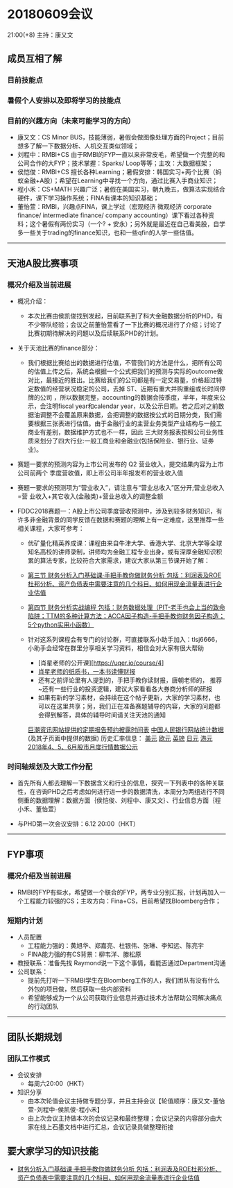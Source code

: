# 20180609会议 
21:00(+8) 主持：康又文

## 成员互相了解
### 目前技能点
### 暑假个人安排以及即将学习的技能点
### 目前的兴趣方向（未来可能学习的方向）
* 康又文：CS Minor BUS，技能薄弱，暑假会做图像处理方面的Project；目前想多了解一下数据分析、人机交互类似领域；
* 刘程中：RMBI+CS 由于RMBI的FYP一直以来非常皮毛，希望做一个完整的和公司合作的大FYP；技术掌握：Sparks/ Loop等等；主攻：大数据框架；
* 侯恺俊：RMBI+CS 擅长各种Learning；暑假安排：韩国实习+两个比赛（蚂蚁金融+A股）；希望在Learning中寻找一个方向，通过比赛入手商业知识；
* 程小禾：CS+MATH 兴趣广泛；暑假在美国实习，朝九晚五，做算法实现结合硬件，课下学习操作系统；FINA有课本的知识基础；
* 董怡萱：RMBI，兴趣点FINA，课上学过（宏观经济 微观经济 corporate finance/ intermediate finance/ company accounting）课下看过各种资料；这个暑假有两份实习（一个? + 安永）；另外就是最近在自己看美股，自学多一些关于trading的finance知识，也和一些qfin的人学一些估值。

---

## 天池A股比赛事项
### 概况介绍及当前进展
* 概况介绍：
  * 本次比赛由侯凯俊找到发起，目前联系到了科大金融数据分析的PHD，有不少带队经验；会议之前董怡萱看了一下比赛的概况进行了介绍；讨论了比赛初期待解决的问题以及后续联系PHD的计划。

* 关于天池比赛的finance部分：
  * 我们根据比赛给出的数据进行估值，不管我们的方法是什么，把所有公司的估值上传之后，系统会根据一个公式把我们的预测与实际的outcome做对比，最接近的胜出。比赛给我们的公司都是有一定交易量，价格超过特定数值的经营状况稳定的公司，去掉 ST、近期有重大并购重组或长时间停牌的公司 ，所以数据完整，accounting的数据会按季度，半年，年度来公示，会注明fiscal year和calendar year，以及公示日期。若之后对之前数据油调整不会覆盖原来数据，会把调整的数据按公式的日期分类，我们需要根据三张表进行估值。由于金融行业的主营业务类型产业结构与一般工商业有差别，数据维护方式也不一样，因此 三大财务报表按照公司业务性质来划分了四大行业:一般工商业和金融业(包括保险业、银行业、证券业)。<br>


 * 赛题一要求的预测内容为上市公司发布的 Q2 营业收入，提交结果内容为上市公司前两个 季度营收值，即上市公司半年报发布的营业收入值 

 * 赛题一要求的预测项为“营业收入”，请注意与“营业总收入”区分开;营业总收入=营 业收入+其它收入(金融类)+营业总收入的调整金额 

* FDDC2018赛题一：A股上市公司季度营收预测中，涉及到较多财务知识，有许多非金融背景的同学反馈在数据和赛题的理解上有一定难度，这里推荐一些相关课程，大家可参考：
  * 优矿量化精英养成课：课程由来自牛津大学、香港大学、北京大学等全球知名高校的讲师录制，讲师均为金融工程专业出身，或有深厚金融知识积累的算法专家，比较符合大家需求，建议大家从第三节课开始了解：
  * [第三节 财务分析入门基础课·手把手教你做财务分析 包括：利润表及ROE杜邦分析、资产负债表中需要注意的几个科目、如何用现金流量表进行企业估值](https://uqer.io/course/3)
  * [第四节 财务分析实战编程 包括：财务数据处理（PIT-老手也会上当的致命陷阱；TTM的多种计算方法；ACCA因子构造-手把手教你财务因子构造；5个python实用小函数）](https://uqer.io/course/4)
  * 针对这系列课程会有专门的讨论群，可直接联系小助手加入：tlsj6666，小助手会经常在群里分享相关学习资料，相信会对大家有很大帮助
    * [肖星老师的公开课][https://uqer.io/course/4]
    * [肖星老师的纸质书，一本书读懂财报](https://book.douban.com/subject/25926542/)
    * 还有之前评论里有人提到的，手把手教你读财报，唐朝老师的， 推荐~还有一些行业的投资逻辑，建议大家看看各大券商分析师的研报
    * 如果有新的学习素材，会持续在这个帖子更新，大家的学习素材，也可以在这里共享；另，我们正在准备赛题辅导的内容，大家的问题都会得到解答，具体的辅导时间请关注天池的通知


    [巨潮资讯网站提供的定期报告预约披露时间表](http://www.cninfo.com.cn/cninfo-new/information/prbookinfo)
    [中国人民银行网站统计数据](http://www.pbc.gov.cn/diaochatongjisi/116219/116319/index.html) (及其子页面中提供的数据)
    历史汇率信息：
    [美元](http://fx.cmbchina.com/hq/History.aspx?nbr=%u7F8E%u5143)
    [欧元](http://fx.cmbchina.com/hq/History.aspx?nbr=%u6B27%u5143)
    [英镑](http://fx.cmbchina.com/hq/History.aspx?nbr=%u82F1%u9551)
    [日元](http://fx.cmbchina.com/hq/History.aspx?nbr=%u65E5%u5143)
    [港元](http://fx.cmbchina.com/hq/History.aspx?nbr=%u6E2F%u5E01)
    [2018年4、5、6月股市月度行情数据公示](http://guba.eastmoney.com/news,gmxx,592303286.html)

### 时间轴规划及大致工作分配
* 首先所有人都去理解一下数据含义和行业的信息，探究一下列表中的各种关联性，在咨询PHD之后考虑如何进行进一步的数据清洗，本周分为两组进行不同侧重的数据理解：数据方面｛侯恺俊、刘程中、康又文｝、行业信息方面｛程小禾、董怡萱｝

* 与PHD第一次会议安排：6.12 20:00（HKT）

---

## FYP事项
### 概况介绍及当前进展
* RMBI的FYP有些水，希望做一个联合的FYP，两专业分别汇报，计划再加入一个工程能力较强的CS；主攻方向：Fina+CS，目前希望找Bloomberg合作；
### 短期内计划
* 人员配置
  * 工程能力强的：黄旭华、郑嘉亮、杜银伟、张琳、李知远、陈亮宇
  * FINA能力强的有CS背景：柳韦洋、滕松原
* 教授联系：准备先找 Raymond说一下这个事情，看能否通过Department沟通
* 公司联系：
  * 提前先打听一下RMBI学生在Bloomberg工作的人，我们团队有没有什么外包的项目做，然后获取一些内部资料
  * 希望能够成为一个从公司获取行业信息并通过技术方法帮助公司解决痛点的行动团队

---

## 团队长期规划
### 团队工作模式
* 会议安排
  * 每周六20:00（HKT）
* 知识分享
  * 由本次轮值会议主持做专题分享，并且主持会议【轮值顺序：康又文-董怡萱-刘程中-侯凯俊-程小禾】
  * 由上次会议主持做本次的会议记录和最终整理；会议记录的内容部分由大家在线上石墨文档中进行汇总，会议记录员做整理衔接
  
## 要大家学习的知识技能
* [财务分析入门基础课·手把手教你做财务分析 包括：利润表及ROE杜邦分析、资产负债表中需要注意的几个科目、如何用现金流量表进行企业估值](https://uqer.io/course/3)

